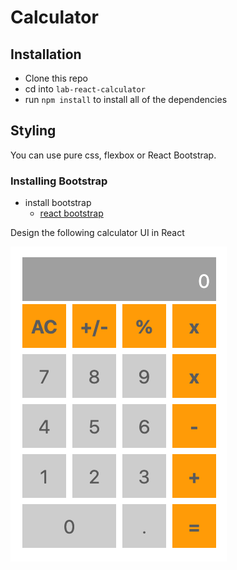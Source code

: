 # Calculator

## Installation

- Clone this repo
- cd into `lab-react-calculator`
- run `npm install` to install all of the dependencies

## Styling
You can use pure css, flexbox or React Bootstrap.

### Installing Bootstrap
- install bootstrap 
  - [react bootstrap](https://react-bootstrap.github.io/getting-started/introduction)


Design the following calculator UI in React

![](./calculator.png)
